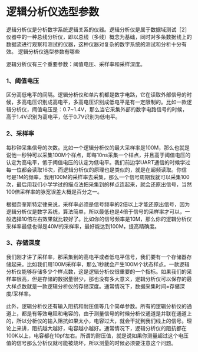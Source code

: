 # 逻辑分析仪选型参数  
逻辑分析仪是分析数字系统逻辑关系的仪器。逻辑分析仪是属于数据域测试［2］仪器中的一种总线分析仪，即以总线（多线）概念为基础，同时对多条数据线上的数据流进行观察和测试的仪器，这种仪器对复杂的数字系统的测试和分析十分有效。 逻辑分析仪选型参数有哪些  

逻辑分析仪有三个重要参数：阈值电压、采样率和采样深度。  
### 1、阈值电压  
区分高低电平的间隔。逻辑分析仪和单片机都是数字电路，它在读取外部信号的时候，多高电压识别成高电平，多高电压识别成低电平是有一定限制的。比如一款逻辑分析仪，阈值电压是：0.7~1.4V，那么当它采集外部的数字电路信号的时候，高于1.4V识别为高电平，低于0.7V识别为低电平。  
### 2、采样率  
 每秒钟采集信号的次数。比如一个逻辑分析仪的最大采样率是100M，那么也就是说他一秒钟可以采集100M个样点，即每10ns采集一个样点，并且高于阈值电压的认定为高电平，低于阈值电压的认定为低电平。我们前边学UART通信的时候学过每一位都会读取16次，而逻辑分析仪的原理也是类似的，就是在超频读取。你信号是1M的频率，我用100M的采样率去采集，那么一个信号周期我就可以采集100次，最后用我们小学学过的描点法把采集到的样点连起来，就会还原出信号，当然100倍采样率的脉宽误差大概是百分之一。  

根据奈奎斯特定律来说，采样率必须是信号频率的2倍以上才能还原出信号，因为逻辑分析仪是数字系统，算法简单，所以最低也是4倍于信号的采样率才可以，一般选择10倍左右效果就比较好了。比如你的信号频率是10M，那么你的逻辑分析仪采样率最低也得是40M的采样率，最好能达到100M，提高精确度。  
### 3、存储深度  
我们刚才讲了采样率，那采集到的高电平或者低电平信号，我们要有一个存储器存储起来。比如我们用100M采样率，那么1秒就会产生100M个状态样点。一款逻辑分析仪能够存储多少个样点数，这是逻辑分析仪很重要的一个指标。如果我们的采样率很高，但是存储的数据量很少，那也没有多大意义，逻辑分析仪可以保存的最大样点数就是一款逻辑分析仪的存储深度。通常情况下，数据采集时间=存储深度/采样率。  

此外，逻辑分析仪还有输入阻抗和耐压值等几个简单参数。所有的逻辑分析仪的通道上，都是有等效电阻和电容的，由于测量信号的时候分析仪通道是并联在通道上的，所以分析仪的输入阻抗如果太小，电容过大，就会干扰到我们线上的信号。理论上来讲，阻抗越大越好，电容越小越好。通常情况下，逻辑分析仪的阻抗都在100K以上，电容都在10pf左右。所谓的耐压值，就是说如果你测量超过这个电压值的信号那么分析仪就可能被烧坏，所以测量的时候必须要注意这个问题。  
